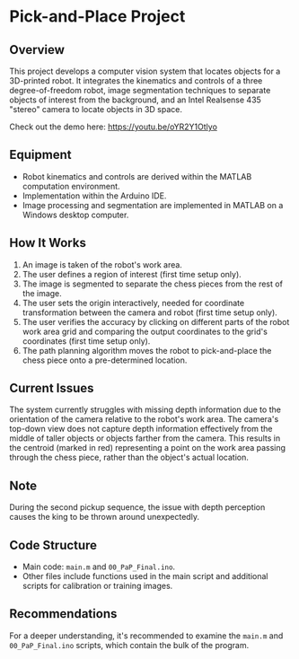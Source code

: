 # Pick-and-Place Project

## Overview
This project develops a computer vision system that locates objects for a 3D-printed robot. It integrates the kinematics and controls of a three degree-of-freedom robot, image segmentation techniques to separate objects of interest from the background, and an Intel Realsense 435 "stereo" camera to locate objects in 3D space.

Check out the demo here: https://youtu.be/oYR2Y1Otlyo

## Equipment
- Robot kinematics and controls are derived within the MATLAB computation environment.
- Implementation within the Arduino IDE.
- Image processing and segmentation are implemented in MATLAB on a Windows desktop computer.

## How It Works
1. An image is taken of the robot's work area.
2. The user defines a region of interest (first time setup only).
3. The image is segmented to separate the chess pieces from the rest of the image.
4. The user sets the origin interactively, needed for coordinate transformation between the camera and robot (first time setup only).
5. The user verifies the accuracy by clicking on different parts of the robot work area grid and comparing the output coordinates to the grid's coordinates (first time setup only).
6. The path planning algorithm moves the robot to pick-and-place the chess piece onto a pre-determined location.

## Current Issues
The system currently struggles with missing depth information due to the orientation of the camera relative to the robot's work area. The camera's top-down view does not capture depth information effectively from the middle of taller objects or objects farther from the camera. This results in the centroid (marked in red) representing a point on the work area passing through the chess piece, rather than the object's actual location.

## Note
During the second pickup sequence, the issue with depth perception causes the king to be thrown around unexpectedly.

## Code Structure
- Main code: `main.m` and `00_PaP_Final.ino`.
- Other files include functions used in the main script and additional scripts for calibration or training images.

## Recommendations
For a deeper understanding, it's recommended to examine the `main.m` and `00_PaP_Final.ino` scripts, which contain the bulk of the program.
